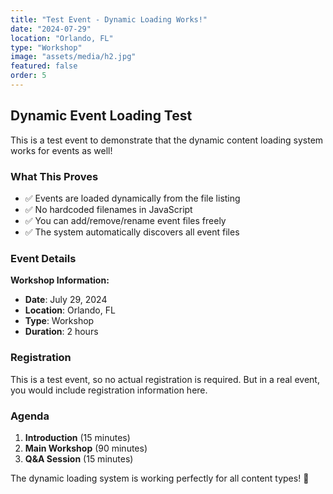 ```yaml
---
title: "Test Event - Dynamic Loading Works!"
date: "2024-07-29"
location: "Orlando, FL"
type: "Workshop"
image: "assets/media/h2.jpg"
featured: false
order: 5
---
```


## Dynamic Event Loading Test

This is a test event to demonstrate that the dynamic content loading system works for events as well!

### What This Proves

- ✅ Events are loaded dynamically from the file listing
- ✅ No hardcoded filenames in JavaScript
- ✅ You can add/remove/rename event files freely
- ✅ The system automatically discovers all event files

### Event Details

**Workshop Information:**
- **Date**: July 29, 2024
- **Location**: Orlando, FL
- **Type**: Workshop
- **Duration**: 2 hours

### Registration

This is a test event, so no actual registration is required. But in a real event, you would include registration information here.

### Agenda

1. **Introduction** (15 minutes)
2. **Main Workshop** (90 minutes)
3. **Q&A Session** (15 minutes)

The dynamic loading system is working perfectly for all content types! 🎉 